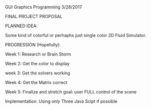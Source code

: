 GUI Graphics Programming
3/28/2017

FINAL PROJECT PROPOSAL 

PLANNED IDEA:

Some kind of colorful or perhaphs just single color 2D Fluid Simulator.  

PROGRESSION (Hopefully): 

Week 1: Research or Brain Storm 

Week 2: Get the color to display

week 3: Get the solvers working

Week 4: Get the Matrix correct

Week 5: Finalize and stretch goal: user FULL control of the scene

Implementation:  Using only Three Java Scipt if possible
